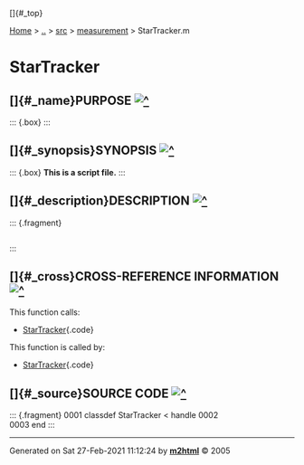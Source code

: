 []{#_top}

<div>

[Home](../../../index.html) \> [..](#) \> [src](#) \>
[measurement](index.html) \> StarTracker.m

</div>

# StarTracker

## []{#_name}PURPOSE [![\^](../../../up.png)](#_top)

::: {.box}
:::

## []{#_synopsis}SYNOPSIS [![\^](../../../up.png)](#_top)

::: {.box}
**This is a script file.**
:::

## []{#_description}DESCRIPTION [![\^](../../../up.png)](#_top)

::: {.fragment}
``` {.comment}
```
:::

## []{#_cross}CROSS-REFERENCE INFORMATION [![\^](../../../up.png)](#_top)

This function calls:

-   [StarTracker](StarTracker.html){.code}

This function is called by:

-   [StarTracker](StarTracker.html){.code}

## []{#_source}SOURCE CODE [![\^](../../../up.png)](#_top)

::: {.fragment}
    0001 classdef StarTracker < handle
    0002     
    0003 end
:::

------------------------------------------------------------------------

Generated on Sat 27-Feb-2021 11:12:24 by
**[m2html](http://www.artefact.tk/software/matlab/m2html/ "Matlab Documentation in HTML")**
© 2005
